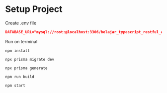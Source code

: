 # Setup Project

Create .env file

```json
DATABASE_URL="mysql://root:@localhost:3306/belajar_typescript_restful_api?schema=public"
```
Run on terminal
```shell
npm install

npx prisma migrate dev

npx prisma generate

npm run build

npm start
```

